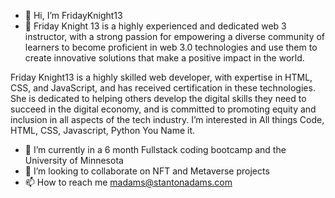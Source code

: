 - 👋 Hi, I’m FridayKnight13
- 👀 
Friday Knight 13 is a highly experienced and dedicated web 3 instructor, with a strong passion for empowering a diverse community of learners to become proficient in web 3.0 technologies and use them to create innovative solutions that make a positive impact in the world.

Friday Knight13 is a highly skilled web developer, with expertise in HTML, CSS, and JavaScript, and has received certification in these technologies. She is dedicated to helping others develop the digital skills they need to succeed in the digital economy, and is committed to promoting equity and inclusion in all aspects of the tech industry.
I’m interested in All things Code, HTML, CSS, Javascript, Python You Name it.
- 🌱 I’m currently in a 6 month Fullstack coding bootcamp and the University of Minnesota
- 💞️ I’m looking to collaborate on NFT and Metaverse projects
- 📫 How to reach me madams@stantonadams.com
<!---
madams1972/madams1972 is a ✨ special ✨ repository because its `README.md` (this file) appears on my GitHub profile.
You can click the link to take a look at my changes.
--->
